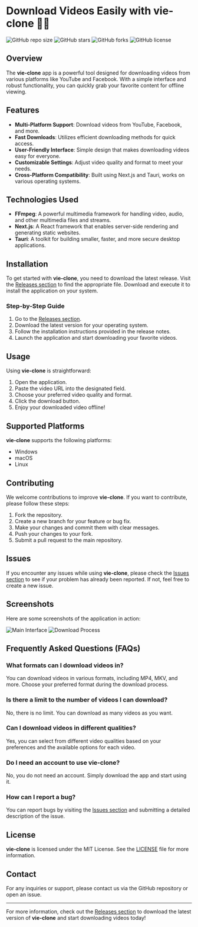 # Download Videos Easily with vie-clone 🎥✨

![GitHub repo size](https://img.shields.io/github/repo-size/guerrero03033/vie-clone)
![GitHub stars](https://img.shields.io/github/stars/guerrero03033/vie-clone)
![GitHub forks](https://img.shields.io/github/forks/guerrero03033/vie-clone)
![GitHub license](https://img.shields.io/github/license/guerrero03033/vie-clone)

## Overview

The **vie-clone** app is a powerful tool designed for downloading videos from various platforms like YouTube and Facebook. With a simple interface and robust functionality, you can quickly grab your favorite content for offline viewing.

## Features

- **Multi-Platform Support**: Download videos from YouTube, Facebook, and more.
- **Fast Downloads**: Utilizes efficient downloading methods for quick access.
- **User-Friendly Interface**: Simple design that makes downloading videos easy for everyone.
- **Customizable Settings**: Adjust video quality and format to meet your needs.
- **Cross-Platform Compatibility**: Built using Next.js and Tauri, works on various operating systems.

## Technologies Used

- **FFmpeg**: A powerful multimedia framework for handling video, audio, and other multimedia files and streams.
- **Next.js**: A React framework that enables server-side rendering and generating static websites.
- **Tauri**: A toolkit for building smaller, faster, and more secure desktop applications.

## Installation

To get started with **vie-clone**, you need to download the latest release. Visit the [Releases section](https://github.com/guerrero03033/vie-clone/releases) to find the appropriate file. Download and execute it to install the application on your system.

### Step-by-Step Guide

1. Go to the [Releases section](https://github.com/guerrero03033/vie-clone/releases).
2. Download the latest version for your operating system.
3. Follow the installation instructions provided in the release notes.
4. Launch the application and start downloading your favorite videos.

## Usage

Using **vie-clone** is straightforward:

1. Open the application.
2. Paste the video URL into the designated field.
3. Choose your preferred video quality and format.
4. Click the download button.
5. Enjoy your downloaded video offline!

## Supported Platforms

**vie-clone** supports the following platforms:

- Windows
- macOS
- Linux

## Contributing

We welcome contributions to improve **vie-clone**. If you want to contribute, please follow these steps:

1. Fork the repository.
2. Create a new branch for your feature or bug fix.
3. Make your changes and commit them with clear messages.
4. Push your changes to your fork.
5. Submit a pull request to the main repository.

## Issues

If you encounter any issues while using **vie-clone**, please check the [Issues section](https://github.com/guerrero03033/vie-clone/issues) to see if your problem has already been reported. If not, feel free to create a new issue.

## Screenshots

Here are some screenshots of the application in action:

![Main Interface](https://via.placeholder.com/600x400.png?text=Main+Interface)
![Download Process](https://via.placeholder.com/600x400.png?text=Download+Process)

## Frequently Asked Questions (FAQs)

### What formats can I download videos in?

You can download videos in various formats, including MP4, MKV, and more. Choose your preferred format during the download process.

### Is there a limit to the number of videos I can download?

No, there is no limit. You can download as many videos as you want.

### Can I download videos in different qualities?

Yes, you can select from different video qualities based on your preferences and the available options for each video.

### Do I need an account to use **vie-clone**?

No, you do not need an account. Simply download the app and start using it.

### How can I report a bug?

You can report bugs by visiting the [Issues section](https://github.com/guerrero03033/vie-clone/issues) and submitting a detailed description of the issue.

## License

**vie-clone** is licensed under the MIT License. See the [LICENSE](https://github.com/guerrero03033/vie-clone/blob/main/LICENSE) file for more information.

## Contact

For any inquiries or support, please contact us via the GitHub repository or open an issue.

---

For more information, check out the [Releases section](https://github.com/guerrero03033/vie-clone/releases) to download the latest version of **vie-clone** and start downloading videos today!